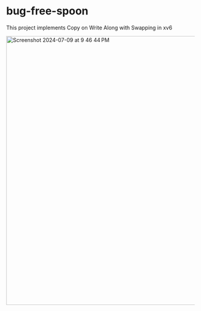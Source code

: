 # bug-free-spoon
This project implements Copy on Write Along with Swapping in xv6


<img width="718" alt="Screenshot 2024-07-09 at 9 46 44 PM" src="https://github.com/andTEJAsan/Copy-on-Write-with-Swapping-in-xv6/assets/122673067/118d0324-aa63-4ab2-a3e3-8dec11bb9f26">
